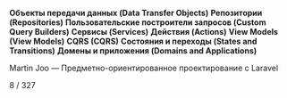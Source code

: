 **Объекты передачи данных (Data Transfer Objects)**
**Репозитории (Repositories)**
**Пользовательские построители запросов (Custom Query Builders)**
**Сервисы (Services)**
**Действия (Actions)**
**View Models (View Models)**
**CQRS (CQRS)**
**Состояния и переходы (States and Transitions)**
**Домены и приложения (Domains and Applications)**

Martin Joo — Предметно-ориентированное проектирование с Laravel

8 / 327

